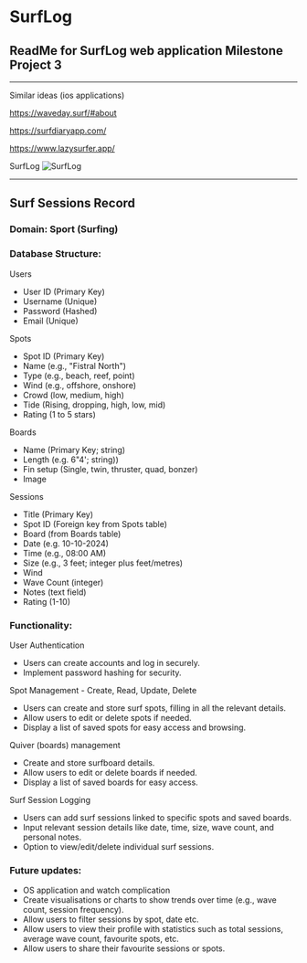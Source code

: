 # SurfLog

## ReadMe for SurfLog web application Milestone Project 3

---

Similar ideas (ios applications)

https://waveday.surf/#about

https://surfdiaryapp.com/

https://www.lazysurfer.app/

SurfLog
![SurfLog](https://github.com/user-attachments/assets/92f485a9-2d93-4fb6-a5c3-db25b0e17564)

---

## Surf Sessions Record

### Domain: Sport (Surfing)

### Database Structure:

Users

- User ID (Primary Key)
- Username (Unique)
- Password (Hashed)
- Email (Unique)

Spots

- Spot ID (Primary Key)
- Name (e.g., "Fistral North")
- Type (e.g., beach, reef, point)
- Wind (e.g., offshore, onshore)
- Crowd (low, medium, high)
- Tide (Rising, dropping, high, low, mid)
- Rating (1 to 5 stars)

Boards

- Name (Primary Key; string)
- Length (e.g. 6"4'; string))
- Fin setup (Single, twin, thruster, quad, bonzer)
- Image

Sessions

- Title (Primary Key)
- Spot ID (Foreign key from Spots table)
- Board (from Boards table)
- Date (e.g. 10-10-2024)
- Time (e.g., 08:00 AM)
- Size (e.g., 3 feet; integer plus feet/metres)
- Wind
- Wave Count (integer)
- Notes (text field)
- Rating (1-10)

### Functionality:

User Authentication

- Users can create accounts and log in securely.
- Implement password hashing for security.

Spot Management - Create, Read, Update, Delete

- Users can create and store surf spots, filling in all the relevant details.
- Allow users to edit or delete spots if needed.
- Display a list of saved spots for easy access and browsing.

Quiver (boards) management

- Create and store surfboard details.
- Allow users to edit or delete boards if needed.
- Display a list of saved boards for easy access.

Surf Session Logging

- Users can add surf sessions linked to specific spots and saved boards.
- Input relevant session details like date, time, size, wave count, and personal notes.
- Option to view/edit/delete individual surf sessions.

### Future updates:

- OS application and watch complication
- Create visualisations or charts to show trends over time (e.g., wave count, session frequency).
- Allow users to filter sessions by spot, date etc.
- Allow users to view their profile with statistics such as total sessions, average wave count, favourite spots, etc.
- Allow users to share their favourite sessions or spots.
